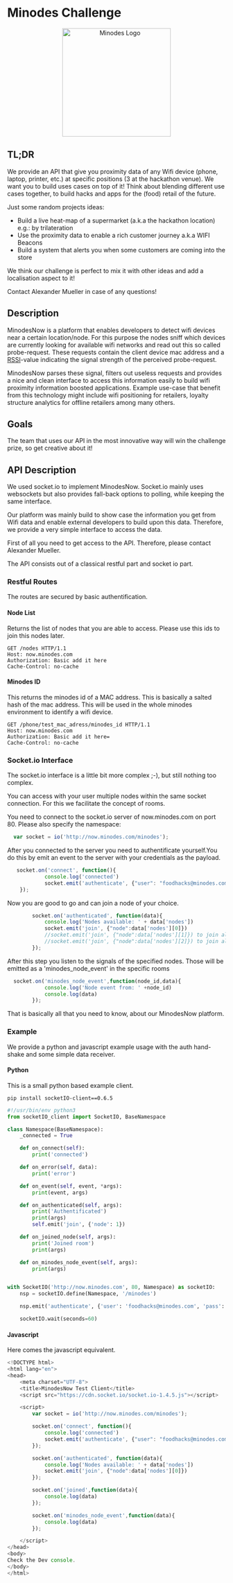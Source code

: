 # Minodes Challenge

<p align="center">
    <img alt="Minodes Logo" src="http://minodes.com.www351.your-server.de/cmsImages/pressLogos/logo_minodes_turkis.png" width="250px" />
</p>

## TL;DR

We provide an API that give you proximity data of any Wifi device (phone, laptop, printer, etc.) at specific positions (3 at the hackathon venue).  We want you to build uses cases on top of it! Think about blending different use cases together, to build hacks and apps for the (food) retail of the future. 

Just some random projects ideas:
 - Build a live heat-map of a supermarket (a.k.a the hackathon location) e.g.: by trilateration
 - Use the proximity data to enable a rich customer journey a.k.a WIFI Beacons
 - Build a system that alerts you when some customers are coming into the store

We think our challenge is perfect to mix it with other ideas and add a localisation aspect to it!

Contact Alexander Mueller in case of any questions!

## Description

MinodesNow is a platform that enables developers to detect wifi devices near a certain location/node. For this purpose the nodes sniff which devices are currently looking for available wifi networks and read out this so called probe-request. These requests contain the client device mac address and a [RSSI](https://en.wikipedia.org/wiki/Received_signal_strength_indication)-value indicating the signal strength of the perceived probe-request.

MinodesNow parses these signal, filters out useless requests and provides a nice and clean interface to access this information easily to build wifi proximity information boosted applications. Example use-case that benefit from this technology might include wifi positioning for retailers, loyalty structure analytics for offline retailers among many others. 

## Goals

The team that uses our API in the most innovative way will win the challenge prize, so get creative about it!

## API Description

We used socket.io to implement MinodesNow. Socket.io mainly uses websockets but also provides fall-back options to polling, while keeping the same interface.

Our platform was mainly build to show case the information you get from Wifi data and enable external developers to build upon this data. Therefore, we provide a very simple interface to access the data.

First of all you need to get access to the API. Therefore, please contact Alexander Mueller. 

The API consists out of a classical restful part and socket io part.

### Restful Routes

The routes are secured by basic authentification.

#### Node List

Returns the list of nodes that you are able to access. Please use this ids to join this nodes later.

```
GET /nodes HTTP/1.1
Host: now.minodes.com
Authorization: Basic add it here
Cache-Control: no-cache
```

#### Minodes ID

This returns the minodes id of a MAC address. This is basically a salted hash of the mac address. 
This will be used in the whole minodes environment to identify a wifi device.

```
GET /phone/test_mac_adress/minodes_id HTTP/1.1
Host: now.minodes.com
Authorization: Basic add it here=
Cache-Control: no-cache
```

### Socket.io Interface
The socket.io interface is a little bit more complex ;-), but still nothing too complex.

You can access with your user multiple nodes within the same socket connection. For this we facilitate the concept of rooms.

You need to connect to the socket.io server of now.minodes.com on port 80. Please also specify the namespace:
```javascript
  var socket = io('http://now.minodes.com/minodes');
```
After you connected to the server you need to authentificate yourself.You do this by emit an event to the server with your credentials as the payload.

```javascript
   socket.on('connect', function(){
            console.log('connected')
            socket.emit('authenticate', {"user": "foodhacks@minodes.com", "pass": "please_add_here"})
    });
```
Now you are good to go and can join a node of your choice.

```javascript
        socket.on('authenticated', function(data){
            console.log('Nodes available: ' + data['nodes'])
            socket.emit('join', {"node":data['nodes'][0]})
            //socket.emit('join', {"node":data['nodes'][1]}) to join all nodes
            //socket.emit('join', {"node":data['nodes'][2]}) to join all nodes
        });
```
After this step you listen to the signals of the specified nodes. Those will be emitted as a 'minodes_node_event' in the specific rooms

```javascript
  socket.on('minodes_node_event',function(node_id,data){
            console.log('Node event from: ' +node_id)
            console.log(data)
        });
````

That is basically all that you need to know, about our MinodesNow platform. 

### Example
We provide a python and javascript example usage with the auth hand-shake and some simple data receiver.

#### Python
This is a small python based example client.
```
pip install socketIO-client==0.6.5
```

```python
#!/usr/bin/env python3
from socketIO_client import SocketIO, BaseNamespace

class Namespace(BaseNamespace):
    _connected = True

    def on_connect(self):
        print('connected')

    def on_error(self, data):
        print('error')

    def on_event(self, event, *args):
        print(event, args)

    def on_authenticated(self, args):
        print('Authentificated')
        print(args)
        self.emit('join', {'node': 1})

    def on_joined_node(self, args):
        print('Joined room')
        print(args)

    def on_minodes_node_event(self, args):
        print(args)


with SocketIO('http://now.minodes.com', 80, Namespace) as socketIO:
    nsp = socketIO.define(Namespace, '/minodes')

    nsp.emit('authenticate', {'user': 'foodhacks@minodes.com', 'pass': 'please_add_here'})

    socketIO.wait(seconds=60)
```
#### Javascript
Here comes the javascript equivalent.

```javascript
<!DOCTYPE html>
<html lang="en">
<head>
    <meta charset="UTF-8">
    <title>MinodesNow Test Client</title>
    <script src="https://cdn.socket.io/socket.io-1.4.5.js"></script>

    <script>
        var socket = io('http://now.minodes.com/minodes');

        socket.on('connect', function(){
            console.log('connected')
            socket.emit('authenticate', {"user": "foodhacks@minodes.com", "pass": "please_add_here"})
        });

        socket.on('authenticated', function(data){
            console.log('Nodes available: ' + data['nodes'])
            socket.emit('join', {"node":data['nodes'][0]})
        });

        socket.on('joined',function(data){
            console.log(data)
        });

        socket.on('minodes_node_event',function(data){
            console.log(data)
        });

    </script>
</head>
<body>
Check the Dev console.
</body>
</html>
```
